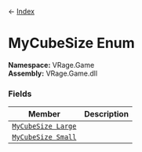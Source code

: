 ← [Index](index.md)
# MyCubeSize Enum
**Namespace:** VRage.Game  
**Assembly:** VRage.Game.dll  
### Fields
|Member|Description|
|---|---|
|[`MyCubeSize Large`](VRage.Game.Large)||
|[`MyCubeSize Small`](VRage.Game.Small)||
